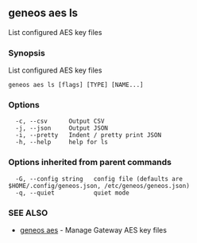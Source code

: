## geneos aes ls

List configured AES key files

### Synopsis


List configured AES key files


```
geneos aes ls [flags] [TYPE] [NAME...]
```

### Options

```
  -c, --csv      Output CSV
  -j, --json     Output JSON
  -i, --pretty   Indent / pretty print JSON
  -h, --help     help for ls
```

### Options inherited from parent commands

```
  -G, --config string   config file (defaults are $HOME/.config/geneos.json, /etc/geneos/geneos.json)
  -q, --quiet           quiet mode
```

### SEE ALSO

* [geneos aes](geneos_aes.md)	 - Manage Gateway AES key files

